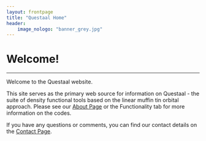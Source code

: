 ```yaml
---
layout: frontpage
title: "Questaal Home"
header:
    image_nologo: "banner_grey.jpg"
---
```


# **Welcome!**
_________________________________________________
Welcome to the Questaal website.   

This site serves as the primary web source for information on Questaal - the suite of density functional tools based on the linear muffin tin orbital approach. Please see our [About Page](/about/) or the Functionality tab for more information on the codes.   

If you have any questions or comments, you can find our contact details on the [Contact Page](/contact/).
